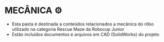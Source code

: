 # MECÂNICA ⚙️
- Esta pasta é destinada a conteúdos relacionados a mecânica do rôbo utilizado na categoria Rescue Maze da Robocup Junior 
- Estão incluídos documentos e arquivos em CAD (SolidWorks) do projeto
